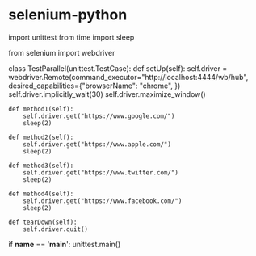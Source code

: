 # selenium-python

import unittest
from time import sleep

from selenium import webdriver


class TestParallel(unittest.TestCase):
    def setUp(self):
        self.driver = webdriver.Remote(command_executor="http://localhost:4444/wb/hub",
                                       desired_capabilities={"browserName": "chrome",
                                                             })
        self.driver.implicitly_wait(30)
        self.driver.maximize_window()

    def method1(self):
        self.driver.get("https://www.google.com/")
        sleep(2)

    def method2(self):
        self.driver.get("https://www.apple.com/")
        sleep(2)

    def method3(self):
        self.driver.get("https://www.twitter.com/")
        sleep(2)

    def method4(self):
        self.driver.get("https://www.facebook.com/")
        sleep(2)

    def tearDown(self):
        self.driver.quit()

if __name__ == '__main__':
    unittest.main()

